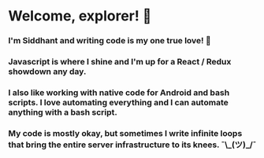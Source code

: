 # Welcome, explorer! 🤟

### I'm Siddhant and writing code is my one true love! 💖

### Javascript is where I shine and I'm up for a React / Redux showdown any day.

### I also like working with native code for Android and bash scripts. I love automating everything and I can automate anything with a bash script.

### My code is mostly okay, but sometimes I write infinite loops that bring the entire server infrastructure to its knees. ¯\\_(ツ)\_/¯

